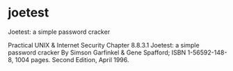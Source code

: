 # joetest
Joetest: a simple password cracker

Practical UNIX & Internet Security
  Chapter 8.8.3.1 Joetest: a simple password cracker
By Simson Garfinkel & Gene Spafford; ISBN 1-56592-148-8, 1004 pages.
Second Edition, April 1996.
